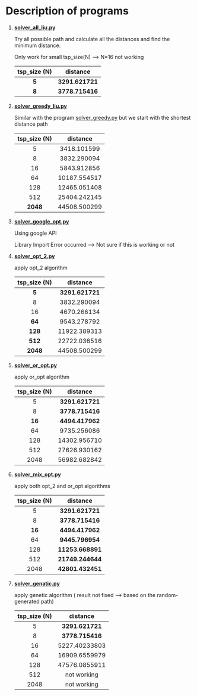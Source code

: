 # Description of programs

1. **[solver_all_liu.py](https://github.com/Stephanie1125/googlestep/blob/master/week6/liuweek6tsp/solver_all_liu.py)**

   Try all possible path and calculate all the distances and find the minimum distance.

   Only work for small tsp_size(N) —> N=16 not working

   | tsp_size (N) |    distance     |
   | :----------: | :-------------: |
   |    **5**     | **3291.621721** |
   |    **8**     | **3778.715416** |

2. **[solver_greedy_liu.py](https://github.com/Stephanie1125/googlestep/blob/master/week6/liuweek6tsp/solver_greedy_liu.py)**

   Similar with the program [solver_greedy.py](https://github.com/Stephanie1125/google-step-tsp/blob/gh-pages/solver_greedy.py) but we start with the shortest distance path

   | tsp_size (N) |   distance   |
   | :----------: | :----------: |
   |      5       | 3418.101599  |
   |      8       | 3832.290094  |
   |      16      | 5843.912856  |
   |      64      | 10187.554517 |
   |     128      | 12465.051408 |
   |     512      | 25404.242145 |
   |   **2048**   | 44508.500299 |

3. **[solver_google_opt.py](https://github.com/Stephanie1125/googlestep/blob/master/week6/liuweek6tsp/solver_google_opt.py)**

   Using google API

   Library Import Error occurred —> Not sure if this is working or not

4. **[solver_opt_2.py](https://github.com/Stephanie1125/googlestep/blob/master/week6/liuweek6tsp/solver_opt_2.py)**

   apply opt_2 algorithm

   | tsp_size (N) |    distance     |
   | :----------: | :-------------: |
   |    **5**     | **3291.621721** |
   |      8       |   3832.290094   |
   |      16      |   4670.266134   |
   |    **64**    |   9543.278792   |
   |   **128**    |  11922.389313   |
   |   **512**    |  22722.036516   |
   |   **2048**   |  44508.500299   |

5. **[solver_or_opt.py](https://github.com/Stephanie1125/googlestep/blob/master/week6/liuweek6tsp/solver_or_opt.py)**

   apply or_opt algorithm

   | tsp_size (N) |    distance     |
   | :----------: | :-------------: |
   |      5       | **3291.621721** |
   |      8       | **3778.715416** |
   |    **16**    | **4494.417962** |
   |      64      |   9735.256086   |
   |     128      |  14302.956710   |
   |     512      |  27626.930162   |
   |     2048     |  56982.682842   |

6. **[solver_mix_opt.py](https://github.com/Stephanie1125/googlestep/blob/master/week6/liuweek6tsp/solver_mix_opt.py)**

   apply both opt_2 and or_opt algorithms

   | tsp_size (N) |     distance     |
   | :----------: | :--------------: |
   |      5       | **3291.621721**  |
   |      8       | **3778.715416**  |
   |    **16**    | **4494.417962**  |
   |      64      | **9445.796954**  |
   |     128      | **11253.668891** |
   |     512      | **21749.244644** |
   |     2048     | **42801.432451** |

7. **[solver_genatic.py](https://github.com/Stephanie1125/googlestep/blob/master/week6/liuweek6tsp/solver_genatic.py)**

   apply genetic algorithm ( result not fixed —> based on the random-generated path)

   | tsp_size (N) |    distance     |
   | :----------: | :-------------: |
   |      5       | **3291.621721** |
   |      8       | **3778.715416** |
   |      16      |  5227.40233803  |
   |      64      |  16909.6559979  |
   |     128      |  47576.0855911  |
   |     512      |   not working   |
   |     2048     |   not working   |

   ​

